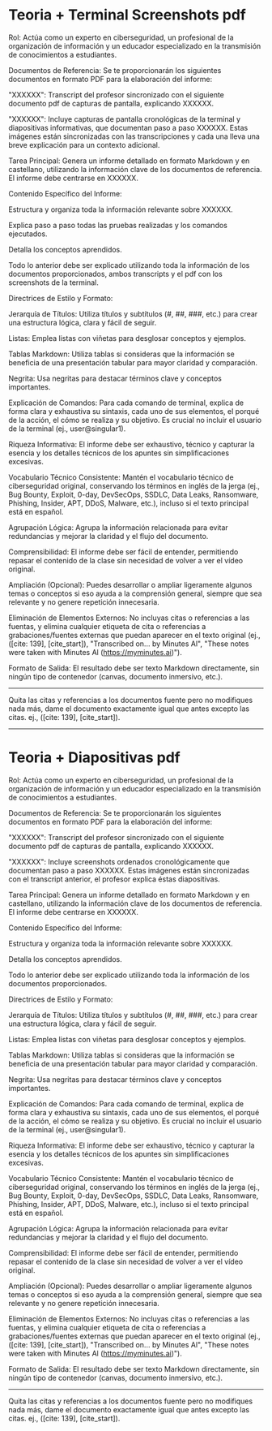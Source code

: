 # Teoria + Terminal Screenshots pdf

Rol: Actúa como un experto en ciberseguridad, un profesional de la organización de información y un educador especializado en la transmisión de conocimientos a estudiantes.

Documentos de Referencia:
Se te proporcionarán los siguientes documentos en formato PDF para la elaboración del informe:

"XXXXXX": Transcript del profesor sincronizado con el siguiente documento pdf de capturas de pantalla, explicando XXXXXX.

"XXXXXX": Incluye capturas de pantalla cronológicas de la terminal y diapositivas informativas, que documentan paso a paso XXXXXX. Estas imágenes están sincronizadas con las transcripciones y cada una lleva una breve explicación para un contexto adicional.

Tarea Principal:
Genera un informe detallado en formato Markdown y en castellano, utilizando la información clave de los documentos de referencia. El informe debe centrarse en XXXXXX.

Contenido Específico del Informe:

Estructura y organiza toda la información relevante sobre XXXXXX.

Explica paso a paso todas las pruebas realizadas y los comandos ejecutados.

Detalla los conceptos aprendidos.

Todo lo anterior debe ser explicado utilizando toda la información de los documentos proporcionados, ambos transcripts y el pdf con los screenshots de la terminal.

Directrices de Estilo y Formato:

Jerarquía de Títulos: Utiliza títulos y subtítulos (#, ##, ###, etc.) para crear una estructura lógica, clara y fácil de seguir.

Listas: Emplea listas con viñetas para desglosar conceptos y ejemplos.

Tablas Markdown: Utiliza tablas si consideras que la información se beneficia de una presentación tabular para mayor claridad y comparación.

Negrita: Usa negritas para destacar términos clave y conceptos importantes.

Explicación de Comandos: Para cada comando de terminal, explica de forma clara y exhaustiva su sintaxis, cada uno de sus elementos, el porqué de la acción, el cómo se realiza y su objetivo. Es crucial no incluir el usuario de la terminal (ej., user@singular1).

Riqueza Informativa: El informe debe ser exhaustivo, técnico y capturar la esencia y los detalles técnicos de los apuntes sin simplificaciones excesivas.

Vocabulario Técnico Consistente: Mantén el vocabulario técnico de ciberseguridad original, conservando los términos en inglés de la jerga (ej., Bug Bounty, Exploit, 0-day, DevSecOps, SSDLC, Data Leaks, Ransomware, Phishing, Insider, APT, DDoS, Malware, etc.), incluso si el texto principal está en español.

Agrupación Lógica: Agrupa la información relacionada para evitar redundancias y mejorar la claridad y el flujo del documento.

Comprensibilidad: El informe debe ser fácil de entender, permitiendo repasar el contenido de la clase sin necesidad de volver a ver el vídeo original.

Ampliación (Opcional): Puedes desarrollar o ampliar ligeramente algunos temas o conceptos si eso ayuda a la comprensión general, siempre que sea relevante y no genere repetición innecesaria.

Eliminación de Elementos Externos: No incluyas citas o referencias a las fuentas, y elimina cualquier etiqueta de cita o referencias a grabaciones/fuentes externas que puedan aparecer en el texto original (ej., ([cite: 139], [cite_start]), "Transcribed on... by Minutes Al", "These notes were taken with Minutes Al (https://myminutes.ai)").

Formato de Salida: El resultado debe ser texto Markdown directamente, sin ningún tipo de contenedor (canvas, documento inmersivo, etc.).

---------------------------------------


Quita las citas y referencias a los documentos fuente pero no modifiques nada más, dame el documento exactamente igual que antes excepto las citas. ej., ([cite: 139], [cite_start]).

----------------------------------------


# Teoria + Diapositivas pdf


Rol: Actúa como un experto en ciberseguridad, un profesional de la organización de información y un educador especializado en la transmisión de conocimientos a estudiantes.

Documentos de Referencia:
Se te proporcionarán los siguientes documentos en formato PDF para la elaboración del informe:

"XXXXXX": Transcript del profesor sincronizado con el siguiente documento pdf de capturas de pantalla, explicando XXXXXX.

"XXXXXX": Incluye screenshots ordenados cronológicamente que documentan paso a paso XXXXXX. Estas imágenes están sincronizadas con el transcript anterior, el profesor explica éstas diapositivas.

Tarea Principal:
Genera un informe detallado en formato Markdown y en castellano, utilizando la información clave de los documentos de referencia. El informe debe centrarse en XXXXXX.

Contenido Específico del Informe:

Estructura y organiza toda la información relevante sobre XXXXXX.

Detalla los conceptos aprendidos.

Todo lo anterior debe ser explicado utilizando toda la información de los documentos proporcionados.

Directrices de Estilo y Formato:

Jerarquía de Títulos: Utiliza títulos y subtítulos (#, ##, ###, etc.) para crear una estructura lógica, clara y fácil de seguir.

Listas: Emplea listas con viñetas para desglosar conceptos y ejemplos.

Tablas Markdown: Utiliza tablas si consideras que la información se beneficia de una presentación tabular para mayor claridad y comparación.

Negrita: Usa negritas para destacar términos clave y conceptos importantes.

Explicación de Comandos: Para cada comando de terminal, explica de forma clara y exhaustiva su sintaxis, cada uno de sus elementos, el porqué de la acción, el cómo se realiza y su objetivo. Es crucial no incluir el usuario de la terminal (ej., user@singular1).

Riqueza Informativa: El informe debe ser exhaustivo, técnico y capturar la esencia y los detalles técnicos de los apuntes sin simplificaciones excesivas.

Vocabulario Técnico Consistente: Mantén el vocabulario técnico de ciberseguridad original, conservando los términos en inglés de la jerga (ej., Bug Bounty, Exploit, 0-day, DevSecOps, SSDLC, Data Leaks, Ransomware, Phishing, Insider, APT, DDoS, Malware, etc.), incluso si el texto principal está en español.

Agrupación Lógica: Agrupa la información relacionada para evitar redundancias y mejorar la claridad y el flujo del documento.

Comprensibilidad: El informe debe ser fácil de entender, permitiendo repasar el contenido de la clase sin necesidad de volver a ver el vídeo original.

Ampliación (Opcional): Puedes desarrollar o ampliar ligeramente algunos temas o conceptos si eso ayuda a la comprensión general, siempre que sea relevante y no genere repetición innecesaria.

Eliminación de Elementos Externos: No incluyas citas o referencias a las fuentas, y elimina cualquier etiqueta de cita o referencias a grabaciones/fuentes externas que puedan aparecer en el texto original (ej., ([cite: 139], [cite_start]), "Transcribed on... by Minutes Al", "These notes were taken with Minutes Al (https://myminutes.ai)").

Formato de Salida: El resultado debe ser texto Markdown directamente, sin ningún tipo de contenedor (canvas, documento inmersivo, etc.).

------------------------


Quita las citas y referencias a los documentos fuente pero no modifiques nada más, dame el documento exactamente igual que antes excepto las citas. ej., ([cite: 139], [cite_start]).

